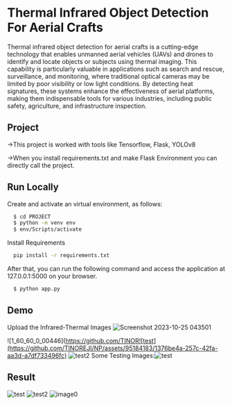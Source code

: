 
# Thermal Infrared Object Detection For Aerial Crafts 

Thermal infrared object detection for aerial crafts is a cutting-edge technology that enables unmanned aerial vehicles (UAVs) and drones to identify and locate objects or subjects using thermal imaging. This capability is particularly valuable in applications such as search and rescue, surveillance, and monitoring, where traditional optical cameras may be limited by poor visibility or low light conditions. By detecting heat signatures, these systems enhance the effectiveness of aerial platforms, making them indispensable tools for various industries, including public safety, agriculture, and infrastructure inspection.

##  Project
->This project is worked with tools like Tensorflow, Flask, YOLOv8

->When you install requirements.txt and make Flask Environment you can directly call the project.
## Run Locally
Create and activate an virtual environment, as follows:
```bash
  $ cd PROJECT
  $ python -m venv env
  $ env/Scripts/activate
```
Install Requirements

```bash
  pip install -r requirements.txt
```

After that, you can run the following command and access the application at 127.0.0.1:5000 on your browser.
```bash
  $ python app.py
```





## Demo
Upload the Infrared-Thermal Images
![Screenshot 2023-10-25 043501](https://github.com/TINOREJI/NP/assets/95184183/d30cff89-a143-450c-a2ac-af8254b10937)


![1_60_60_0_00446](https://github.com/TINOR![test](https://github.com/TINOREJI/NP/assets/95184183/1376be4a-257c-42fa-aa3d-a7df733496fc)
![test2](https://github.com/TINOREJI/NP/assets/95184183/ab4001f0-0388-4f9f-9383-6c3c22531441)
Some Testing Images:![test](https://github.com/TINOREJI/NP/assets/95184183/81026ecd-8a3e-466a-bbde-f09065a1ba02)

## Result
![test](https://github.com/TINOREJI/NP/assets/95184183/ccc546e7-9de2-4d23-92bf-3e4a730e2e7b)
![test2](https://github.com/TINOREJI/NP/assets/95184183/08b05572-4608-4faa-bd52-8e131d322824)
![image0](https://github.com/TINOREJI/NP/assets/95184183/6c4dc0a0-4bb1-462a-922a-a69d8dd4284a)



